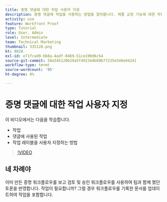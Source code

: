 ```yaml
---
title: 증명 댓글에 대한 작업 사용자 지정
description: 증명 댓글에 작업을 사용하는 방법을 알아봅니다. 제품 교정 기능에 대한 작업 레이블을 설정하고 사용자 지정하는 방법을 알아봅니다.
activity: use
feature: Workfront Proof
type: Tutorial
role: User, Admin
level: Intermediate
team: Technical Marketing
thumbnail: 335128.png
kt: 8828
exl-id: e71fcad9-bb8a-4adf-8469-51ce190d6c54
source-git-commit: 58a545120b29a5f492344b89b77235e548e94241
workflow-type: tm+mt
source-wordcount: '95'
ht-degree: 0%

---
```


# 증명 댓글에 대한 작업 사용자 지정

이 비디오에서는 다음을 학습합니다.

* 작업
* 댓글에 사용된 작업
* 작업 레이블을 사용자 지정하는 방법

>[!VIDEO](https://video.tv.adobe.com/v/335128/?quality=12)

## 네 차례야

이미 만든 증명 워크플로우를 보고 검토 및 승인 워크플로우를 사용하여 팀과 함께 했던 토론을 반영합니다. 작업이 필요합니까? 그럴 경우 워크플로우를 기록한 문서를 업데이트하여 작업을 포함합니다.

